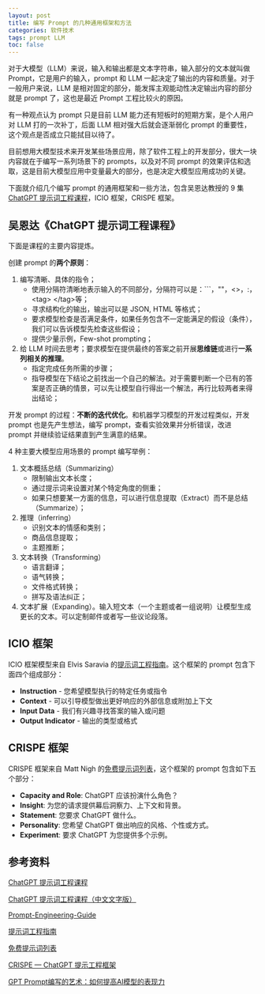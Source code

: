 ```yaml
---
layout: post
title: 编写 Prompt 的几种通用框架和方法
categories: 软件技术
tags: prompt LLM
toc: false
---
```


对于大模型（LLM）来说，输入和输出都是文本字符串，输入部分的文本就叫做 Prompt，它是用户的输入，prompt 和 LLM 一起决定了输出的内容和质量。对于一般用户来说，LLM 是相对固定的部分，能发挥主观能动性决定输出内容的部分就是 prompt 了，这也是最近 Prompt 工程比较火的原因。

有一种观点认为 prompt 只是目前 LLM 能力还有短板时的短期方案，是个人用户对 LLM 打的一次补丁，后面 LLM 相对强大后就会逐渐弱化 prompt 的重要性，这个观点是否成立只能拭目以待了。

目前想用大模型技术来开发某些场景应用，除了软件工程上的开发部分，很大一块内容就在于编写一系列场景下的 prompts，以及对不同 prompt 的效果评估和选取，这是目前大模型应用中变量最大的部分，也是决定大模型应用成功的关键。

下面就介绍几个编写 prompt 的通用框架和一些方法，包含吴恩达教授的 9 集 [ChatGPT 提示词工程课程](https://www.bilibili.com/video/BV1Mo4y157iF)，ICIO 框架，CRISPE 框架。

## 吴恩达《ChatGPT 提示词工程课程》

下面是课程的主要内容提炼。

创建 prompt 的**两个原则**：
1. 编写清晰、具体的指令；
    * 使用分隔符清晰地表示输入的不同部分，分隔符可以是：```，""，<>，:，\<tag\> \</tag\>等；
    * 寻求结构化的输出，输出可以是 JSON, HTML 等格式；
    * 要求模型检查是否满足条件，如果任务包含不一定能满足的假设（条件），我们可以告诉模型先检查这些假设；
    * 提供少量示例，Few-shot prompting；
2. 给 LLM 时间去思考；要求模型在提供最终的答案之前开展**思维链**或进行**一系列相关的推理**。
    * 指定完成任务所需的步骤；
    * 指导模型在下结论之前找出一个自己的解法。对于需要判断一个已有的答案是否正确的情景，可以先让模型自行得出一个解法，再行比较两者来得出结论；

开发 prompt 的过程：**不断的迭代优化**。和机器学习模型的开发过程类似，开发 prompt 也是先产生想法，编写 prompt，查看实验效果并分析错误，改进 prompt 并继续验证结果直到产生满意的结果。

4 种主要大模型应用场景的 prompt 编写举例：
1. 文本概括总结（Summarizing）
    * 限制输出文本长度；
    * 通过提示词来设置对某个特定角度的侧重；
    * 如果只想要某一方面的信息，可以进行信息提取（Extract）而不是总结（Summarize）；
2. 推理（inferring）
    * 识别文本的情感和类别；
    * 商品信息提取；
    * 主题推断；
3. 文本转换（Transforming）
    * 语言翻译；
    * 语气转换；
    * 文件格式转换；
    * 拼写及语法纠正；
4. 文本扩展（Expanding）。输入短文本（一个主题或者一组说明）让模型生成更长的文本。可以定制邮件或者写一些议论段落。

## ICIO 框架

ICIO 框架模型来自 Elvis Saravia 的[提示词工程指南](https://www.promptingguide.ai/introduction/elements)。这个框架的 prompt 包含下面四个组成部分：

* **Instruction** - 您希望模型执行的特定任务或指令
* **Context** - 可以引导模型做出更好响应的外部信息或附加上下文
* **Input Data** - 我们有兴趣寻找答案的输入或问题
* **Output Indicator** - 输出的类型或格式

## CRISPE 框架

CRISPE 框架来自 Matt Nigh 的[免费提示词列表](https://github.com/mattnigh/ChatGPT3-Free-Prompt-List)，这个框架的 prompt 包含如下五个部分：

* **Capacity and Role**: ChatGPT 应该扮演什么角色？
* **Insight**: 为您的请求提供幕后洞察力、上下文和背景。
* **Statement**: 您要求 ChatGPT 做什么。
* **Personality**: 您希望 ChatGPT 做出响应的风格、个性或方式。
* **Experiment**: 要求 ChatGPT 为您提供多个示例。


## 参考资料

[ChatGPT 提示词工程课程](https://www.bilibili.com/video/BV1Mo4y157iF)

[ChatGPT 提示词工程课程（中文文字版）](https://github.com/datawhalechina/prompt-engineering-for-developers/tree/main/content/Prompt%20Engineering%20for%20Developer)

[Prompt-Engineering-Guide](https://github.com/dair-ai/Prompt-Engineering-Guide)

[提示词工程指南](https://www.promptingguide.ai/zh)

[免费提示词列表](https://github.com/mattnigh/ChatGPT3-Free-Prompt-List)

[CRISPE — ChatGPT 提示工程框架](https://sourcingdenis.medium.com/crispe-prompt-engineering-framework-e47eaaf83611)

[GPT Prompt编写的艺术：如何提高AI模型的表现力](https://mp.weixin.qq.com/s/N8XnSSdXlIITSig5z1oZCw)
